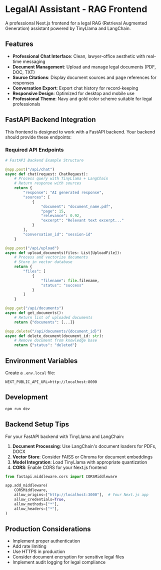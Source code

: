 # LegalAI Assistant - RAG Frontend

A professional Next.js frontend for a legal RAG (Retrieval Augmented Generation) assistant powered by TinyLlama and LangChain.

## Features

- **Professional Chat Interface**: Clean, lawyer-office aesthetic with real-time messaging
- **Document Management**: Upload and manage legal documents (PDF, DOC, TXT)
- **Source Citations**: Display document sources and page references for responses
- **Conversation Export**: Export chat history for record-keeping
- **Responsive Design**: Optimized for desktop and mobile use
- **Professional Theme**: Navy and gold color scheme suitable for legal professionals

## FastAPI Backend Integration

This frontend is designed to work with a FastAPI backend. Your backend should provide these endpoints:

### Required API Endpoints

```python
# FastAPI Backend Example Structure

@app.post("/api/chat")
async def chat(request: ChatRequest):
    # Process query with TinyLlama + LangChain
    # Return response with sources
    return {
        "response": "AI generated response",
        "sources": [
            {
                "document": "document_name.pdf",
                "page": 15,
                "relevance": 0.92,
                "excerpt": "Relevant text excerpt..."
            }
        ],
        "conversation_id": "session-id"
    }

@app.post("/api/upload")
async def upload_documents(files: List[UploadFile]):
    # Process and vectorize documents
    # Store in vector database
    return {
        "files": [
            {
                "filename": file.filename,
                "status": "success"
            }
        ]
    }

@app.get("/api/documents")
async def get_documents():
    # Return list of uploaded documents
    return {"documents": [...]}

@app.delete("/api/documents/{document_id}")
async def delete_document(document_id: str):
    # Remove document from knowledge base
    return {"status": "deleted"}
```

## Environment Variables

Create a `.env.local` file:

```env
NEXT_PUBLIC_API_URL=http://localhost:8000
```

## Development

```bash
npm run dev
```

## Backend Setup Tips

For your FastAPI backend with TinyLlama and LangChain:

1. **Document Processing**: Use LangChain's document loaders for PDFs, DOCX
2. **Vector Store**: Consider FAISS or Chroma for document embeddings
3. **Model Integration**: Load TinyLlama with appropriate quantization
4. **CORS**: Enable CORS for your Next.js frontend

```python
from fastapi.middleware.cors import CORSMiddleware

app.add_middleware(
    CORSMiddleware,
    allow_origins=["http://localhost:3000"],  # Your Next.js app
    allow_credentials=True,
    allow_methods=["*"],
    allow_headers=["*"],
)
```

## Production Considerations

- Implement proper authentication
- Add rate limiting
- Use HTTPS in production
- Consider document encryption for sensitive legal files
- Implement audit logging for legal compliance